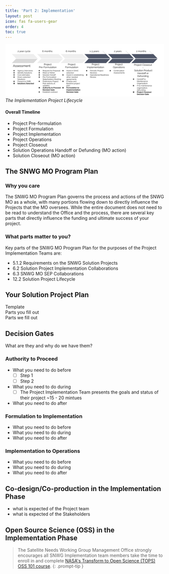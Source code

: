 ```yaml
---
title: 'Part 2: Implementation'
layout: post
icon: fas fa-users-gear
order: 4
toc: true
---
```

![](assets/Implementation-Process.png)
_The Implementation Project Lifecycle_

#### Overall Timeline
- Project Pre-formulation
- Project Formulation
- Project Implementation
- Project Operations
- Project Closeout
- Solution Operations Handoff or Defunding (MO action)
- Solution Closeout (MO action)

## The SNWG MO Program Plan
### Why you care <br>
The SNWG MO Program Plan governs the process and actions of the SNWG MO as a whole, with many portions flowing down to directly influence the Projects that the MO oversees. While the entire document does not need to be read to understand the Office and the process, there are several key parts that directly influence the funding and ultimate success of your project. 

### What parts matter to you? 
Key parts of the SNWG MO Program Plan for the purposes of the Project Implementation Teams are:
- 5.1.2 Requirements on the SNWG Solution Projects
- 6.2 Solution Project Implementation Collaborations
- 6.3 SNWG MO SEP Collaborations
- 12.2 Solution Project Lifecycle


## Your Solution Project Plan
Template <br>
Parts you fill out <br>
Parts we fill out <br>

## Decision Gates
What are they and why do we have them?

### Authority to Proceed
- What you need to do before
    - [ ] Step 1
    - [ ] Step 2
- What you need to do during
    - [ ] The Project Implementation Team presents the goals and status of their project  ~15 - 20 mintues

- What you need to do after

### Formulation to Implementation
- What you need to do before
- What you need to do during
- What you need to do after

### Implementation to Operations 
- What you need to do before
- What you need to do during
- What you need to do after

## Co-design/Co-production in the Implementation Phase
- what is expected of the Project team
- what is expected of the Stakeholders

## Open Source Science (OSS) in the Implementation Phase

<!-- markdownlint-capture -->
<!-- markdownlint-disable -->
> The Satellite Needs Working Group Management Office strongly encourages all SNWG Implementation team members take the time to enroll in and complete [NASA's Transform to Open Science (TOPS) OSS 101 course](https://nasa.github.io/Transform-to-Open-Science/).
{: .prompt-tip }

<!-- markdownlint-restore -->
